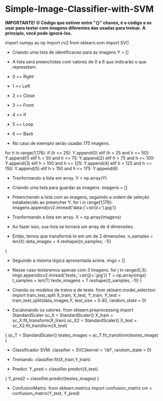 # Simple-Image-Classifier-with-SVM

__IMPORTANTE!__
__O Código que estiver entre "{}" chaves, é o código a se usar para testar com imagens diferentes das usadas para treinar.__
__A principio, você pode ignorá-los.__

import numpy as np
import cv2
from sklearn.svm import SVC

- Criando uma lista de identificacao para as imagens
Y = []

- A lista será preenchidas com valores de 0 a 6 que indicarão o que represetam.
- 0 == Right
- 1 == Left
- 2 == Close
- 3 == Front
- 4 == If
- 5 == Loop
- 6 == Back
- No caso de exemplo serão usadas 175 imagens.

for h in range(1,176):
if (h <= 25):
Y.append(0)
elif (h > 25 and h <= 50):
Y.append(1)
elif h > 50 and h <= 75:
Y.append(2)
elif h > 75 and h <= 100:
Y.append(3)
elif h > 100 and h <= 125:
Y.append(4)
elif h > 125 and h <= 150:
Y.append(5)
elif h > 150 and h <= 175:
Y.append(6)

- Tranformando a lista em array.
Y = np.array(Y)

- Criando uma lista para guardar as imagens.
imagens = []

- Preenchendo a lista com as imagens, seguindo a ordem de seleção estabelecido ao preencher Y.
for i in range(1,176):
imagens.append(cv2.imread('data ('+str(i)+').jpg'))

- Tranformando a lista em array.
X = np.array(imagens)

- Ao fazer isso, sua lista se tornará um array de 4 dimensões.
- Então, temos que transformá-lo em um de 2 dimensões.
n_samples = len(X)
data_images = X.reshape((n_samples, -1))

{
- Seguindo a mesma lógica apresentada acima.
imgs = []
- Nesse caso testaremos apenas com 3 imagens.
for j in range(0,3):
    imgs.append(cv2.imread('teste_'+str(j)+'.jpg'))
T = np.array(imgs)
t_samples = len(T)
teste_imagens = T.reshape((t_samples, -1))
}

- Criando os modelos de treino e de teste.
from sklearn.model_selection import train_test_split
X_train, X_test, Y_train, Y_test = train_test_split(data_images,Y, test_size = 0.40, random_state = 0)

- Escalonando os valores.
from sklearn.preprocessing import StandardScaler
sc_X = StandardScaler()
X_train = sc_X.fit_transform(X_train)
sc_X2 = StandardScaler()
X_test = sc_X2.fit_transform(X_test)

{
sc_T = StandardScaler()
testes_images = sc_T.fit_transform(testes_image)
}

- Classificador SVM.
classifier = SVC(kernel = 'rbf', random_state = 0)

- Treinando.
classifier.fit(X_train,Y_train)

- Predict.
Y_pred = classifier.predict(X_test)

{
Y_pred2 = classifier.predict(testes_images)
}

- ConfusionMatrix.
from sklearn.metrics import confusion_matrix
cm = confusion_matrix(Y_test, Y_pred)



